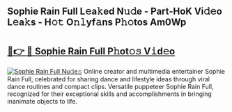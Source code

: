 ## Sophie Rain Full L𝚎a𝚔ed N𝚞𝚍e - Part-HoK Vi𝚍𝚎o L𝚎a𝚔s - H𝚘𝚝 O𝚗𝚕yf𝚊ns P𝚑𝚘tos Am0Wp

# <h2><a href="http://kf8h45h.oniu.top/?m=Sophie+Rain+Full">🔗👉 🔴 Sophie Rain Full P𝚑ot𝚘𝚜 V𝚒d𝚎o</a></h2>

[![Sophie Rain Full Nu𝚍e𝚜](https://i.imgur.com/0qMVB7G.gif)](http://kf8h45h.oniu.top/?m=Sophie+Rain+Full)
Online creator and multimedia entertainer Sophie Rain Full, celebrated for sharing dance and lifestyle ideas through viral dance routines and compact clips. Versatile puppeteer Sophie Rain Full, recognized for their exceptional skills and accomplishments in bringing inanimate objects to life.  
